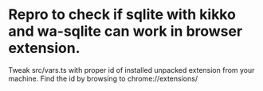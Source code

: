 # Repro to check if sqlite with kikko and wa-sqlite can work in browser extension.

Tweak src/vars.ts with proper id of installed unpacked extension from your machine.
Find the id by browsing to chrome://extensions/
